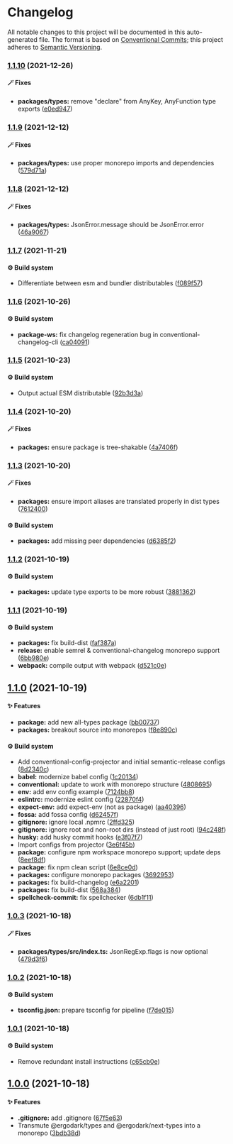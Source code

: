 # Changelog

All notable changes to this project will be documented in this auto-generated
file. The format is based on [Conventional Commits][51]; this project adheres to
[Semantic Versioning][52].

### [1.1.10][53] (2021-12-26)

#### 🪄 Fixes

- **packages/types:** remove "declare" from AnyKey, AnyFunction type exports
  ([e0ed947][54])

### [1.1.9][1] (2021-12-12)

#### 🪄 Fixes

- **packages/types:** use proper monorepo imports and dependencies
  ([579d71a][2])

### [1.1.8][3] (2021-12-12)

#### 🪄 Fixes

- **packages/types:** JsonError.message should be JsonError.error ([46a9067][4])

### [1.1.7][5] (2021-11-21)

#### ⚙️ Build system

- Differentiate between esm and bundler distributables ([f089f57][6])

### [1.1.6][7] (2021-10-26)

#### ⚙️ Build system

- **package-ws:** fix changelog regeneration bug in conventional-changelog-cli
  ([ca04091][8])

### [1.1.5][9] (2021-10-23)

#### ⚙️ Build system

- Output actual ESM distributable ([92b3d3a][10])

### [1.1.4][11] (2021-10-20)

#### 🪄 Fixes

- **packages:** ensure package is tree-shakable ([4a7406f][12])

### [1.1.3][13] (2021-10-20)

#### 🪄 Fixes

- **packages:** ensure import aliases are translated properly in dist types
  ([7612400][14])

#### ⚙️ Build system

- **packages:** add missing peer dependencies ([d6385f2][15])

### [1.1.2][16] (2021-10-19)

#### ⚙️ Build system

- **packages:** update type exports to be more robust ([3881362][17])

### [1.1.1][18] (2021-10-19)

#### ⚙️ Build system

- **packages:** fix build-dist ([faf387a][19])
- **release:** enable semrel & conventional-changelog monorepo support
  ([6bb980e][20])
- **webpack:** compile output with webpack ([d521c0e][21])

## [1.1.0][22] (2021-10-19)

#### ✨ Features

- **package:** add new all-types package ([bb00737][23])
- **packages:** breakout source into monorepos ([f8e890c][24])

#### ⚙️ Build system

- Add conventional-config-projector and initial semantic-release configs
  ([8d2340c][25])
- **babel:** modernize babel config ([1c20134][26])
- **conventional:** update to work with monorepo structure ([4808695][27])
- **env:** add env config example ([7124bb8][28])
- **eslintrc:** modernize eslint config ([22870f4][29])
- **expect-env:** add expect-env (not as package) ([aa40396][30])
- **fossa:** add fossa config ([d62457f][31])
- **gitignore:** ignore local .npmrc ([2ffd325][32])
- **gitignore:** ignore root and non-root dirs (instead of just root)
  ([94c248f][33])
- **husky:** add husky commit hooks ([e3f07f7][34])
- Import configs from projector ([3e6f45b][35])
- **package:** configure npm workspace monorepo support; update deps
  ([8eef8df][36])
- **package:** fix npm clean script ([6e8ce0d][37])
- **packages:** configure monorepo packages ([3692953][38])
- **packages:** fix build-changelog ([e6a2201][39])
- **packages:** fix build-dist ([568a384][40])
- **spellcheck-commit:** fix spellchecker ([6db1f11][41])

### [1.0.3][42] (2021-10-18)

#### 🪄 Fixes

- **packages/types/src/index.ts:** JsonRegExp.flags is now optional
  ([479d3f6][43])

### [1.0.2][44] (2021-10-18)

#### ⚙️ Build system

- **tsconfig.json:** prepare tsconfig for pipeline ([f7de015][45])

### [1.0.1][46] (2021-10-18)

#### ⚙️ Build system

- Remove redundant install instructions ([c65cb0e][47])

## [1.0.0][48] (2021-10-18)

#### ✨ Features

- **.gitignore:** add .gitignore ([67f5e63][49])
- Transmute @ergodark/types and @ergodark/next-types into a monorepo
  ([3bdb38d][50])

[1]:
  https://github.com/Xunnamius/typescript-utils/compare/types@1.1.8...types@1.1.9
[2]:
  https://github.com/Xunnamius/typescript-utils/commit/579d71ab611e348ca8fd4682a00df4b7aeccee43
[3]:
  https://github.com/Xunnamius/typescript-utils/compare/types@1.1.7...types@1.1.8
[4]:
  https://github.com/Xunnamius/typescript-utils/commit/46a90672973325908a7c2fd51b0f60375ac2f646
[5]:
  https://github.com/Xunnamius/typescript-utils/compare/types@1.1.6...types@1.1.7
[6]:
  https://github.com/Xunnamius/typescript-utils/commit/f089f575da900541e71db5c39ad5615e5ecf3639
[7]:
  https://github.com/Xunnamius/typescript-utils/compare/types@1.1.5...types@1.1.6
[8]:
  https://github.com/Xunnamius/typescript-utils/commit/ca040911eef4fca128c377b479298a5414984035
[9]:
  https://github.com/Xunnamius/typescript-utils/compare/types@1.1.4...types@1.1.5
[10]:
  https://github.com/Xunnamius/typescript-utils/commit/92b3d3a3b2941443f169d47f4af5a52fea7f56e1
[11]:
  https://github.com/Xunnamius/typescript-utils/compare/types@1.1.3...types@1.1.4
[12]:
  https://github.com/Xunnamius/typescript-utils/commit/4a7406fb409130a8d600e74ef587d3faf9026b87
[13]:
  https://github.com/Xunnamius/typescript-utils/compare/types@1.1.2...types@1.1.3
[14]:
  https://github.com/Xunnamius/typescript-utils/commit/76124005a0af5a2af18d462353485c2a7a8d5bfd
[15]:
  https://github.com/Xunnamius/typescript-utils/commit/d6385f2f5314e985fcc406c0a2543128f249d885
[16]:
  https://github.com/Xunnamius/typescript-utils/compare/types@1.1.1...types@1.1.2
[17]:
  https://github.com/Xunnamius/typescript-utils/commit/38813620d45258fcbc9e774031bfe9ed0510eef8
[18]:
  https://github.com/Xunnamius/typescript-utils/compare/types@1.1.0...types@1.1.1
[19]:
  https://github.com/Xunnamius/typescript-utils/commit/faf387a2da48fb51e02cd76017aa745198000efd
[20]:
  https://github.com/Xunnamius/typescript-utils/commit/6bb980e31f1a73ff3261e67c4337c5ca9572cb85
[21]:
  https://github.com/Xunnamius/typescript-utils/commit/d521c0ee45d86580f95528f987c8e92077b64e8f
[22]:
  https://github.com/Xunnamius/typescript-utils/compare/types@1.0.3...types@1.1.0
[23]:
  https://github.com/Xunnamius/typescript-utils/commit/bb00737a6b11e041836bb85f30ceadd8196cc1b6
[24]:
  https://github.com/Xunnamius/typescript-utils/commit/f8e890cb7b60726f9fb416653cb81a43dfb98e54
[25]:
  https://github.com/Xunnamius/typescript-utils/commit/8d2340c4bc9af4282fe7e78679ad296bedd15f65
[26]:
  https://github.com/Xunnamius/typescript-utils/commit/1c201343df5d01a95cae187b0c3b496c7678adf3
[27]:
  https://github.com/Xunnamius/typescript-utils/commit/48086952bb3570b03812e3eb8f607a3ca27d4229
[28]:
  https://github.com/Xunnamius/typescript-utils/commit/7124bb819c6f6aeac861ff88c054edd470f04c45
[29]:
  https://github.com/Xunnamius/typescript-utils/commit/22870f4c65ffd8eafeaacf201912951dc62abec0
[30]:
  https://github.com/Xunnamius/typescript-utils/commit/aa40396f4cda8ec6b983e2bf423fef95b0660cd5
[31]:
  https://github.com/Xunnamius/typescript-utils/commit/d62457f26654d6e275b3415675c535c4d014e13e
[32]:
  https://github.com/Xunnamius/typescript-utils/commit/2ffd325268043b775e67bb2e0a561c44d1e45e24
[33]:
  https://github.com/Xunnamius/typescript-utils/commit/94c248f245f753b98c44e5f72955735aa958b81c
[34]:
  https://github.com/Xunnamius/typescript-utils/commit/e3f07f73f7a39cc7d897a7507c793620afe6c006
[35]:
  https://github.com/Xunnamius/typescript-utils/commit/3e6f45b73b6af25af008c542bbb0bdc2a544d186
[36]:
  https://github.com/Xunnamius/typescript-utils/commit/8eef8df98bb7539d105b91b6d254b78f56ca6f86
[37]:
  https://github.com/Xunnamius/typescript-utils/commit/6e8ce0d0a945a5ff4c65c9400df387b51197af11
[38]:
  https://github.com/Xunnamius/typescript-utils/commit/3692953ca8156babf7b1e7584e042bc09820bce6
[39]:
  https://github.com/Xunnamius/typescript-utils/commit/e6a2201cea079bf34e9c2ef8d7fed216ea7911ca
[40]:
  https://github.com/Xunnamius/typescript-utils/commit/568a38492bace0662e89082bc32bfd4ebbc1d528
[41]:
  https://github.com/Xunnamius/typescript-utils/commit/6db1f11391d869949f480d367d3312eddc3c5eb7
[42]:
  https://github.com/Xunnamius/typescript-utils/compare/types@1.0.2...types@1.0.3
[43]:
  https://github.com/Xunnamius/typescript-utils/commit/479d3f6e974f5646505e0fa7c41ae99360873002
[44]:
  https://github.com/Xunnamius/typescript-utils/compare/types@1.0.1...types@1.0.2
[45]:
  https://github.com/Xunnamius/typescript-utils/commit/f7de015b99cd4c0156f3187e53b9eb06a5985721
[46]:
  https://github.com/Xunnamius/typescript-utils/compare/types@1.0.0...types@1.0.1
[47]:
  https://github.com/Xunnamius/typescript-utils/commit/c65cb0e7604b52f7484ed3399a37dbac3a9b2e8f
[48]:
  https://github.com/Xunnamius/typescript-utils/compare/67f5e63863018babf847f4bbf21960b91eb1e7b8...types@1.0.0
[49]:
  https://github.com/Xunnamius/typescript-utils/commit/67f5e63863018babf847f4bbf21960b91eb1e7b8
[50]:
  https://github.com/Xunnamius/typescript-utils/commit/3bdb38d8bd7979b8b9dbb8f2639aa1349468d660
[51]: https://conventionalcommits.org
[52]: https://semver.org
[53]:
  https://github.com/Xunnamius/typescript-utils/compare/types@1.1.9...types@1.1.10
[54]:
  https://github.com/Xunnamius/typescript-utils/commit/e0ed9478c3e7e8b1aa21c9a6af7a637c3c3ac023
